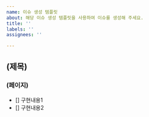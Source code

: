 ```yaml
---
name: 이슈 생성 템플릿
about: 해당 이슈 생성 템플릿을 사용하여 이슈를 생성해 주세요.
title: ''
labels: ''
assignees: ''

---
```


## (제목)
### (페이지)
- [] 구현내용1
- [] 구현내용2
